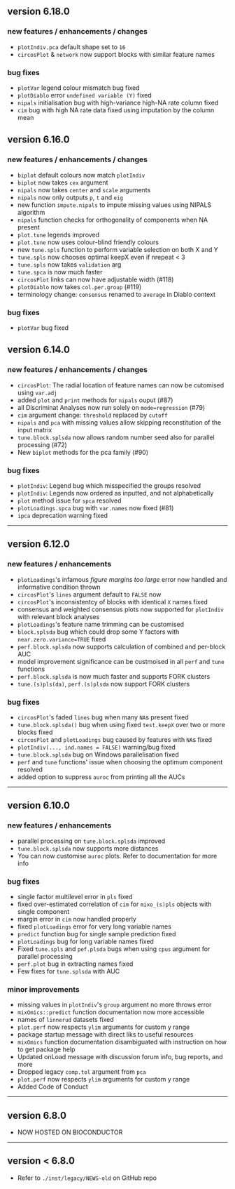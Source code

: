 ## version 6.18.0

### new features / enhancements / changes

* `plotIndiv.pca` default shape set to `16`
* `circosPlot` & `network` now support blocks with similar feature names 

### bug fixes

* `plotVar` legend colour mismatch bug fixed
* `plotDiablo` error `undefined variable (Y)` fixed
* `nipals` initialisation bug with high-variance high-NA rate column fixed 
* `cim` bug with high NA rate data fixed using imputation by the column mean

## version 6.16.0

### new features / enhancements / changes

* `biplot` default colours now match `plotIndiv`
* `biplot` now takes `cex` argument
* `nipals` now takes `center` and `scale` arguments
* `nipals` now only outputs `p`, `t` and `eig`
* new function `impute.nipals` to impute missing values using NIPALS algorithm
* `nipals` function checks for orthogonality of components when NA present
* `plot.tune` legends improved
* `plot.tune` now uses colour-blind friendly colours
* new `tune.spls` function to perform variable selection on both X and Y
* `tune.spls` now chooses optimal keepX even if nrepeat < 3
* `tune.spls` now takes `validation` arg
* `tune.spca` is now much faster
* `circosPlot` links can now have adjustable width (#118)
* `plotDiablo` now takes `col.per.group` (#119)
* terminology change: `consensus` renamed to `average` in Diablo context

### bug fixes

* `plotVar` bug fixed

## version 6.14.0

### new features / enhancements / changes

* `circosPlot`: The radial location of feature names can now be cutomised using `var.adj`
* added `plot` and `print` methods for `nipals` ouput (#87)
* all Discriminat Analyses now run solely on `mode=regression` (#79)
* `cim` argument change: `threshold` replaced by `cutoff`
* `nipals` and `pca` with missing values allow skipping reconstitution of the input matrix
* `tune.block.splsda` now allows random number seed also for parallel processing (#72)
* New `biplot` methods for the pca family (#90)

### bug fixes

* `plotIndiv`: Legend bug which misspecified the groups resolved
* `plotIndiv`: Legends now ordered as inputted, and not alphabetically
* `plot` method issue for `spca` resolved 
* `plotLoadings.spca` bug with `var.names` now fixed (#81)
* `ipca` deprecation warning fixed

-------------------------------------------------------------------------------
## version 6.12.0

### new features / enhancements

* `plotLoadings`'s infamous *figure margins too large* error now handled and informative condition thrown
* `circosPlot`'s `lines` argument default to `FALSE` now
* `circosPlot`'s inconsistentcy of blocks with identical `X` names fixed
*  consensus and weighted consensus plots now supported for `plotIndiv` with relevant block analyses
* `plotLoadings`'s feature name trimming can be customised
* `block.splsda` bug which could drop some Y factors with `near.zero.variance=TRUE` fixed
* `perf.block.splsda` now supports calculation of combined and per-block AUC
* model improvement significance can be custmoised in all `perf` and `tune` functions
* `perf.block.splsda` is now much faster and supports FORK clusters
* `tune.(s)pls(da)`, `perf.(s)plsda` now support FORK clusters

### bug fixes

* `circosPlot`'s faded `lines` bug when many `NA`s present fixed
* `tune.block.splsda()` bug when using fixed `test.keepX` over two or more blocks fixed
* `circosPlot` and `plotLoadings` bug caused by features with `NA`s fixed
* `plotIndiv(..., ind.names = FALSE)` warning/bug fixed
* `tune.block.splsda` bug on Windows parallelisation fixed
* `perf` and `tune` functions' issue  when choosing the optimum component resolved
* added option to suppress `auroc` from printing all the AUCs
-------------------------------------------------------------------------------
## version 6.10.0

### new features / enhancements

* parallel processing on `tune.block.splsda` improved
* `tune.block.splsda` now supports more distances
* You can now customise `auroc` plots. Refer to documentation for more info

### bug fixes

* single factor multilevel error in `pls` fixed
* fixed over-estimated correlation of `cim` for `mixo_(s)pls` objects with single component 
* margin error in `cim` now handled properly
* fixed `plotLoadings` error for very long variable names
* `predict` function bug for single sample prediction fixed
* `plotLoadings` bug for long variable names fixed
* Fixed `tune.spls` and `pef.plsda` bugs when using `cpus` argument for parallel 
processing
* `perf.plot` bug in extracting names fixed
* Few fixes for `tune.splsda` with AUC

### minor improvements

* missing values in `plotIndiv`'s `group` argument no more throws error
* `mixOmics::predict` function documentation now more accessible
* names of `linnerud` datasets fixed
* `plot.perf` now respects `ylim` arguments for custom y range
* package startup message with direct liks to useful resources
* `mixOmics` function documentation disambiguated with instruction on how to get
package help
* Updated onLoad message with discussion forum info, bug reports, and more
* Dropped legacy `comp.tol` argument from `pca`
* `plot.perf` now respects `ylim` arguments for custom y range
* Added Code of Conduct

-------------------------------------------------------------------------------
## version 6.8.0

* NOW HOSTED ON BIOCONDUCTOR

-------------------------------------------------------------------------------

## version < 6.8.0

* Refer to `./inst/legacy/NEWS-old` on GitHub repo